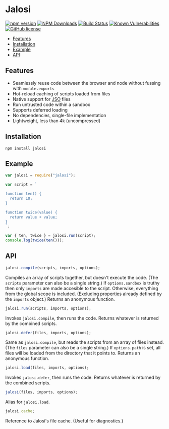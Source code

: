 # Jalosi

[![npm version](https://badge.fury.io/js/jalosi.png)](https://badge.fury.io/js/jalosi)
[![NPM Downloads](https://img.shields.io/npm/dw/jalosi)](https://www.npmjs.com/package/jalosi)
[![Build Status](https://travis-ci.com/gardhr/jalosi.png?branch=master)](https://travis-ci.com/gardhr/jalosi)
[![Known Vulnerabilities](https://snyk.io/test/github/gardhr/jalosi/badge.svg?targetFile=package.json)](https://snyk.io/test/github/gardhr/jalosi?targetFile=package.json)
[![GitHub license](https://img.shields.io/badge/license-MIT-blue.svg)](https://github.com/gardhr/jalosi/blob/master/LICENSE)

- [Features](#features)
- [Installation](#installation)
- [Example](#examples)
- [API](#api)

## Features

- Seamlessly reuse code between the browser and node without fussing with `module.exports`
- Hot-reload caching of scripts loaded from files
- Native support for [JSO](https://github.com/gardhr/jalosi/wiki/JSO-file-format) files
- Run untrusted code within a sandbox
- Supports deferred loading
- No dependencies, single-file implementation
- Lightweight, less than 4k (uncompressed)

## Installation

```
npm install jalosi
```

## Example

```js
var jalosi = require("jalosi");

var script = `

function ten() {
  return 10;
}

function twice(value) {
  return value + value;
}
`;

var { ten, twice } = jalosi.run(script);
console.log(twice(ten()));
```

## API

```js
jalosi.compile(scripts, imports, options);
```

Compiles an array of scripts together, but doesn't execute the code. (The `scripts` parameter can also be a single string.) If `options.sandbox` is truthy then only `imports` are made accesible to the script. Otherwise, everything from the global scope is included. (Excluding properties already defined by the `imports` object.) Returns an anonymous function.

```js
jalosi.run(scripts, imports, options);
```

Invokes `jalosi.compile`, then runs the code. Returns whatever is returned by the combined scripts.

```js
jalosi.defer(files, imports, options);
```

Same as `jalosi.compile`, but reads the scripts from an array of files instead. (The `files` parameter can also be a single string.) If `options.path` is set, all files will be loaded from the directory that it points to. Returns an anonymous function.

```js
jalosi.load(files, imports, options);
```

Invokes `jalosi.defer`, then runs the code. Returns whatever is returned by the combined scripts.

```js
jalosi(files, imports, options);
```

Alias for `jalosi.load`.

```js
jalosi.cache;
```

Reference to Jalosi's file cache. (Useful for diagnostics.)
